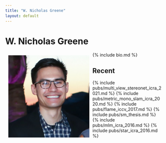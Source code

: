 ```yaml
---
title: "W. Nicholas Greene"
layout: default
---
```


# W. Nicholas Greene

<div style="float: left; padding:
	    10px; border: 0px solid #ccc;">
  <img alt="photo" src="assets/me.jpg" width="260"/>
  <br>
</div>

{% include bio.md %}
<br>

## Recent
{% include pubs/multi_view_stereonet_icra_2021.md %}
{% include pubs/metric_mono_slam_icra_2020.md %}
{% include pubs/flame_iccv_2017.md %}
{% include pubs/sm_thesis.md %}
{% include pubs/mlm_icra_2016.md %}
{% include pubs/star_icra_2016.md %}
